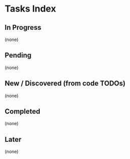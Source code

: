 # Tasks Index

## In Progress

(none)

## Pending

(none)

## New / Discovered (from code TODOs)

(none)

## Completed

(none)

## Later

(none)